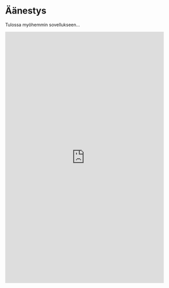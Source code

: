 # **Äänestys**

Tulossa myöhemmin sovellukseen...

<iframe src="https://docs.google.com/forms/d/e/1FAIpQLScrgAGH5TgESzFPP8hgdJr9kzgj9QSF_Jj3SCDnGfQzIMdAZQ/viewform?embedded=true" width="100%" height="800" frameborder="0" marginheight="0" marginwidth="0">

</iframe>
